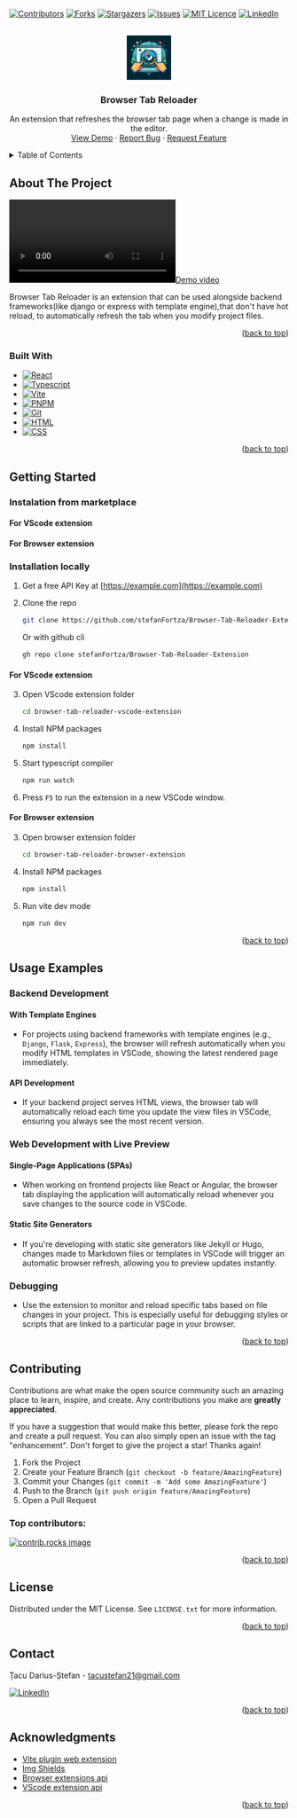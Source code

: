 <!-- Improved compatibility of back to top link: See: https://github.com/stefanFortza/Browser-Tab-Reloader-Extension/pull/73 -->
<a id="readme-top"></a>
<!--
*** Thanks for checking out the Best-README-Template. If you have a suggestion
*** that would make this better, please fork the repo and create a pull request
*** or simply open an issue with the tag "enhancement".
*** Don't forget to give the project a star!
*** Thanks again! Now go create something AMAZING! :D
-->



<!-- PROJECT SHIELDS -->
<!--
*** I'm using markdown "reference style" links for readability.
*** Reference links are enclosed in brackets [ ] instead of parentheses ( ).
*** See the bottom of this document for the declaration of the reference variables
*** for contributors-url, forks-url, etc. This is an optional, concise syntax you may use.
*** https://www.markdownguide.org/basic-syntax/#reference-style-links
-->
[![Contributors][contributors-shield]][contributors-url]
[![Forks][forks-shield]][forks-url]
[![Stargazers][stars-shield]][stars-url]
[![Issues][issues-shield]][issues-url]
[![MIT Licence][licence-shield]][licence-url]
[![LinkedIn][linkedin-shield]][ linkedin-url]



<!-- PROJECT LOGO -->
<br />
<div align="center">
  <a href="https://github.com/stefanFortza/Browser-Tab-Reloader-Extension">
    <img src="images/logo.jpeg" alt="Logo" width="80" height="80">
  </a>

  <h3 align="center">Browser Tab Reloader</h3>

  <p align="center">
   An extension that refreshes the browser tab page when a change is made in the editor. 
    <br />
    <a href="https://github.com/stefanFortza/Browser-Tab-Reloader-Extension">View Demo</a>
    ·
    <a href="https://github.com/stefanFortza/Browser-Tab-Reloader-Extension/issues/new?labels=bug&template=bug-report---.md">Report Bug</a>
    ·
    <a href="https://github.com/stefanFortza/Browser-Tab-Reloader-Extension/issues/new?labels=enhancement&template=feature-request---.md">Request Feature</a>
  </p>
</div>



<!-- TABLE OF CONTENTS -->
<details>
  <summary>Table of Contents</summary>
  <ol>
    <li>
      <a href="#about-the-project">About The Project</a>
      <ul>
        <li><a href="#built-with">Built With</a></li>
      </ul>
    </li>
    <li>
      <a href="#getting-started">Getting Started</a>
      <ul>
        <li><a href="#prerequisites">Prerequisites</a></li>
        <li><a href="#installation">Installation</a></li>
      </ul>
    </li>
    <li><a href="#usage">Usage</a></li>
    <!-- <li><a href="#roadmap">Roadmap</a></li> -->
    <li><a href="#contributing">Contributing</a></li>
    <li><a href="#license">License</a></li>
    <li><a href="#contact">Contact</a></li>
    <li><a href="#acknowledgments">Acknowledgments</a></li>
  </ol>
</details>



<!-- ABOUT THE PROJECT -->
## About The Project

[![Demo video][demo-video]](images/demo.mp4)

Browser Tab Reloader is an extension that can be used alongside backend frameworks(like django or express with template engine),that don't have hot reload, to automatically refresh the tab when you modify project files.

<p align="right">(<a href="#readme-top">back to top</a>)</p>



### Built With

* [![React][React.js]][React-url]
* [![Typescript][Typescript]][Typescript-url]
* [![Vite][Vite]][Vite-url]
* [![PNPM][pnpm]][pnpm-url]
* [![Git][git]][git-url]
* [![HTML][html]][html-url]
* [![CSS][css]][css-url]

<p align="right">(<a href="#readme-top">back to top</a>)</p>


<!-- GETTING STARTED -->
## Getting Started

### Instalation from marketplace

#### For VScode extension

#### For Browser extension

### Installation locally

1. Get a free API Key at [https://example.com](https://example.com)
2. Clone the repo
   ```sh
   git clone https://github.com/stefanFortza/Browser-Tab-Reloader-Extension.git
   ```
   Or with github cli

   ```sh
   gh repo clone stefanFortza/Browser-Tab-Reloader-Extension
   ```

#### For VScode extension

3. Open VScode extension folder
   ```sh
   cd browser-tab-reloader-vscode-extension
   ```

4. Install NPM packages
   ```sh
   npm install
   ```

5. Start typescript compiler
   ```sh
   npm run watch
   ```

6. Press `F5` to run the extension in a new VSCode window.

#### For Browser extension

3. Open browser extension folder
   ```sh
   cd browser-tab-reloader-browser-extension
   ```

4. Install NPM packages
   ```sh
   npm install
   ```

5. Run vite dev mode
   ```sh
   npm run dev
   ```

<p align="right">(<a href="#readme-top">back to top</a>)</p>



<!-- USAGE EXAMPLES -->
## Usage Examples

### Backend Development

#### With Template Engines
- For projects using backend frameworks with template engines (e.g., `Django`, `Flask`, `Express`), the browser will refresh automatically when you modify HTML templates in VSCode, showing the latest rendered page immediately.

#### API Development
- If your backend project serves HTML views, the browser tab will automatically reload each time you update the view files in VSCode, ensuring you always see the most recent version.


### Web Development with Live Preview

#### Single-Page Applications (SPAs)
- When working on frontend projects like React or Angular, the browser tab displaying the application will automatically reload whenever you save changes to the source code in VSCode.

#### Static Site Generators
- If you're developing with static site generators like Jekyll or Hugo, changes made to Markdown files or templates in VSCode will trigger an automatic browser refresh, allowing you to preview updates instantly.

### Debugging

- Use the extension to monitor and reload specific tabs based on file changes in your project. This is especially useful for debugging styles or scripts that are linked to a particular page in your browser.





<p align="right">(<a href="#readme-top">back to top</a>)</p>



<!-- ROADMAP -->
<!-- ## Roadmap

- [x] Add Changelog
- [x] Add back to top links
- [ ] Add Additional Templates w/ Examples
- [ ] Add "components" document to easily copy & paste sections of the readme
- [ ] Multi-language Support
    - [ ] Chinese
    - [ ] Spanish

See the [open issues](https://github.com/stefanFortza/Browser-Tab-Reloader-Extension/issues) for a full list of proposed features (and known issues).

<p align="right">(<a href="#readme-top">back to top</a>)</p> -->



<!-- CONTRIBUTING -->
## Contributing

Contributions are what make the open source community such an amazing place to learn, inspire, and create. Any contributions you make are **greatly appreciated**.

If you have a suggestion that would make this better, please fork the repo and create a pull request. You can also simply open an issue with the tag "enhancement".
Don't forget to give the project a star! Thanks again!

1. Fork the Project
2. Create your Feature Branch (`git checkout -b feature/AmazingFeature`)
3. Commit your Changes (`git commit -m 'Add some AmazingFeature'`)
4. Push to the Branch (`git push origin feature/AmazingFeature`)
5. Open a Pull Request

### Top contributors:

<a href="https://github.com/stefanFortza/Browser-Tab-Reloader-Extension/graphs/contributors">
  <img src="https://contrib.rocks/image?repo=stefanFortza/Browser-Tab-Reloader-Extension" alt="contrib.rocks image" />
</a>

<p align="right">(<a href="#readme-top">back to top</a>)</p>



<!-- LICENSE -->
## License

Distributed under the MIT License. See `LICENSE.txt` for more information.

<p align="right">(<a href="#readme-top">back to top</a>)</p>



<!-- CONTACT -->
## Contact

Țacu Darius-Ștefan - tacustefan21@gmail.com

[![LinkedIn][linkedin-shield]][ linkedin-url]

<!-- Project Link: [https://github.com/your_username/repo_name](https://github.com/your_username/repo_name) -->

<p align="right">(<a href="#readme-top">back to top</a>)</p>



<!-- ACKNOWLEDGMENTS -->
## Acknowledgments

* [Vite plugin web extension](https://github.com/aklinker1/vite-plugin-web-extension)
* [Img Shields](https://shields.io)
* [Browser extensions api](https://developer.mozilla.org/en-US/docs/Mozilla/Add-ons/WebExtensions)
* [VScode extension api](https://code.visualstudio.com/api)

<p align="right">(<a href="#readme-top">back to top</a>)</p>



<!-- MARKDOWN LINKS & IMAGES -->
<!-- https://www.markdownguide.org/basic-syntax/#reference-style-links -->
[contributors-shield]: https://img.shields.io/github/contributors/stefanFortza/Browser-Tab-Reloader-Extension.svg?style=for-the-badge
[contributors-url]: https://github.com/stefanFortza/Browser-Tab-Reloader-Extension/graphs/contributors
[forks-shield]: https://img.shields.io/github/forks/stefanFortza/Browser-Tab-Reloader-Extension.svg?style=for-the-badge
[forks-url]: https://github.com/stefanFortza/Browser-Tab-Reloader-Extension/network/members
[stars-shield]: https://img.shields.io/github/stars/stefanFortza/Browser-Tab-Reloader-Extension.svg?style=for-the-badge
[stars-url]: https://github.com/stefanFortza/Browser-Tab-Reloader-Extension/stargazers
[issues-shield]: https://img.shields.io/github/issues/stefanFortza/Browser-Tab-Reloader-Extension.svg?style=for-the-badge
[issues-url]: https://github.com/stefanFortza/Browser-Tab-Reloader-Extension/issues
[licence-shield]: https://img.shields.io/github/license/stefanFortza/Browser-Tab-Reloader-Extension.svg?style=for-the-badge
[licence-url]: https://github.com/stefanFortza/Browser-Tab-Reloader-Extension/blob/master/LICENCE.txt
[linkedin-shield]: https://img.shields.io/badge/-LinkedIn-black.svg?style=for-the-badge&logo=linkedin&colorB=555
[linkedin-url]: https://www.linkedin.com/in/tacudarius/
[demo-video]: images/demo.mp4
[Typescript]: https://img.shields.io/badge/TypeScript-3178C6?style=for-the-badge&logo=typescript&logoColor=fff
[Typescript-url]: https://www.typescriptlang.org
[React.js]: https://img.shields.io/badge/React-20232A?style=for-the-badge&logo=react&logoColor=61DAFB
[React-url]: https://reactjs.org/
[Vite]: https://img.shields.io/badge/vite-FFFFFF?style=for-the-badge&logo=vite&logoColor=646CFF
[Vite-url]: https://vitejs.dev/
[pnpm]: https://img.shields.io/badge/pnpm-F69220?style=for-the-badge&logo=pnpm&logoColor=fff
[pnpm-url]: https://pnpm.io/
[git]: https://img.shields.io/badge/Git-F05032?style=for-the-badge&logo=git&logoColor=fff
[git-url]: https://git-scm.com/
[html]: https://img.shields.io/badge/HTML-%23E34F26.svg?style=for-the-badge&logo=html5&logoColor=white
[html-url]: https://developer.mozilla.org/en-US/docs/Web/HTML
[css]: https://img.shields.io/badge/CSS-1572B6?style=for-the-badge&logo=css3&logoColor=fff
[css-url]: https://developer.mozilla.org/en-US/docs/Web/CSS